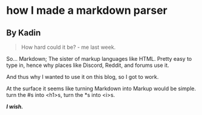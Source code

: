 # how I made a markdown parser
## By Kadin

> How hard could it be? - me last week. 

So... Markdown; The sister of markup languages like HTML. Pretty easy to type in, hence why places like Discord, Reddit, and forums use it.

And thus why I wanted to use it on this blog, so I got to work.

At the surface it seems like turning Markdown into Markup would be simple. turn the \#s into \<h1>s, turn the \*s into \<i>s.

***I wish.***

